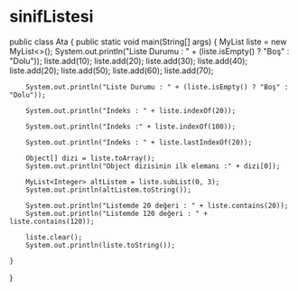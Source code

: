 # sinifListesi
public class Ata {     public static void main(String[] args) {
        MyList<Integer> liste = new MyList<>();
        System.out.println("Liste Durumu : " + (liste.isEmpty() ? "Boş" : "Dolu"));
        liste.add(10);
        liste.add(20);
        liste.add(30);
        liste.add(40);
        liste.add(20);
        liste.add(50);
        liste.add(60);
        liste.add(70);

        System.out.println("Liste Durumu : " + (liste.isEmpty() ? "Boş" : "Dolu"));

        System.out.println("Indeks : " + liste.indexOf(20));

        System.out.println("Indeks :" + liste.indexOf(100));

        System.out.println("Indeks : " + liste.lastIndexOf(20));

        Object[] dizi = liste.toArray();
        System.out.println("Object dizisinin ilk elemanı :" + dizi[0]);

        MyList<Integer> altListem = liste.subList(0, 3);
        System.out.println(altListem.toString());

        System.out.println("Listemde 20 değeri : " + liste.contains(20));
        System.out.println("Listemde 120 değeri : " + liste.contains(120));

        liste.clear();
        System.out.println(liste.toString());
        
    }
}
